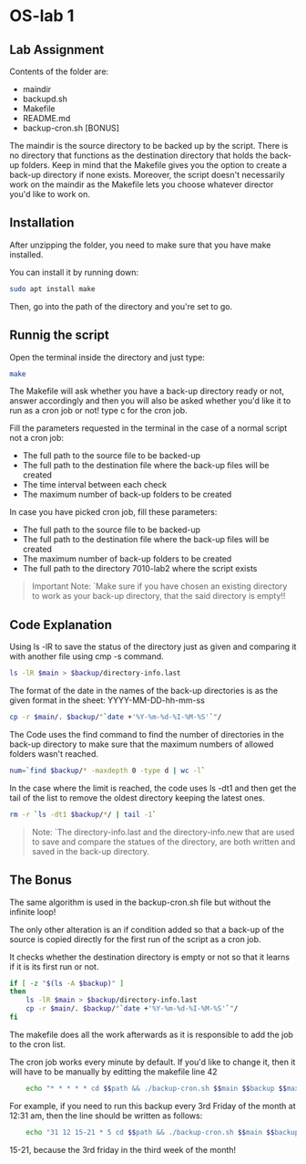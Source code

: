 # OS-lab 1
## Lab Assignment

Contents of the folder are:
- maindir
- backupd.sh
- Makefile
- README.md
- backup-cron.sh  [BONUS]

The maindir is the source directory to be backed up by the script. There is no directory that functions as the destination directory that holds the back-up folders.  Keep in mind that the Makefile gives you the option to create a back-up directory if none exists. Moreover, the script doesn't necessarily work on the maindir as the Makefile lets you choose whatever director you'd like to work on. 

## Installation

After unzipping the folder, you need to make sure that you have make installed.

You can install it by running down: 

```sh
sudo apt install make
```

Then, go into the path of the directory and you're set to go.

## Runnig the script

Open the terminal inside the directory and just type: 

```sh
make
```

The Makefile will ask whether you have a back-up directory ready or not, answer accordingly and then you will also be asked whether you'd like it to run as a cron job or not! type c for the cron job.

Fill the parameters requested in the terminal in the case of a normal script not a cron job:
- The full path to the source file to be backed-up
- The full path to the destination file where the back-up files will be created
- The time interval between each check 
- The maximum number of back-up folders to be created

In case you have picked cron job, fill these parameters:
- The full path to the source file to be backed-up
- The full path to the destination file where the back-up files will be created
- The maximum number of back-up folders to be created
- The full path to the directory 7010-lab2 where the script exists

> Important Note: `Make sure if you have chosen an existing directory to work as your back-up directory, that the said directory is empty!!

## Code Explanation

Using ls -lR to save the status of the directory just as given and comparing it with another file using cmp -s command. 
```sh
ls -lR $main > $backup/directory-info.last
```
The format of the date in the names of the back-up directories is as the given format in the sheet: YYYY-MM-DD-hh-mm-ss
```sh
cp -r $main/. $backup/"`date +'%Y-%m-%d-%I-%M-%S'`"/
```
The Code uses the find command to find the number of directories in the back-up directory to make sure that the maximum numbers of allowed folders wasn't reached. 
```sh
num=`find $backup/* -maxdepth 0 -type d | wc -l`
```
In the case where the limit is reached, the code uses ls -dt1 and then get the tail of the list to remove the oldest directory keeping the latest ones.
```sh
rm -r `ls -dt1 $backup/*/ | tail -1`
```
> Note: `The directory-info.last and the directory-info.new that are used to save and compare the statues of the directory, are both written and saved in the back-up directory.

## The Bonus

The same algorithm is used in the backup-cron.sh file but without the infinite loop!

The only other alteration is an if condition added so that a back-up of the source is copied directly for the first run of the script as a cron job.

It checks whether the destination directory is empty or not so that it learns if it is its first run or not.
```sh
if [ -z "$(ls -A $backup)" ] 
then
    ls -lR $main > $backup/directory-info.last
    cp -r $main/. $backup/"`date +'%Y-%m-%d-%I-%M-%S'`"/
fi
```

The makefile does all the work afterwards as it is responsible to add the job to the cron list. 

The cron job works every minute by default. If you'd like to change it, then it will have to be manually by editting the makefile line 42
```sh
	echo "* * * * * cd $$path && ./backup-cron.sh $$main $$backup $$max" >> $$backup/mycron ;\
```

For example, if you need to run this backup every 3rd Friday
of the month at 12:31 am, then the line should be written as follows:
```sh
	echo "31 12 15-21 * 5 cd $$path && ./backup-cron.sh $$main $$backup $$max" >> $$backup/mycron ;\
```
15-21, because the 3rd friday in the third week of the month!